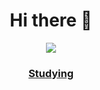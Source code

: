 
<div align=center>
  <h1>Hi there 👋</h1>

<!--
**yuunseo/yuunseo** is a ✨ _special_ ✨ repository because its `README.md` (this file) appears on your GitHub profile.

Here are some ideas to get you started:

- 🔭 I’m currently working on ...
- 🌱 I’m currently learning ...
- 👯 I’m looking to collaborate on ...
- 🤔 I’m looking for help with ...
- 💬 Ask me about ...
- 📫 How to reach me: ...
- 😄 Pronouns: ...
- ⚡ Fun fact: ...
-->

<a href="https://www.instagram.com/nuunseo/" target="_blank"><img src="https://img.shields.io/badge/Yunseo's Instagram-E4405F?style=for-the-badge&logo=Instagram&logoColor=white"/>
  
  <h3>Studying</h3>

  
  </div>
